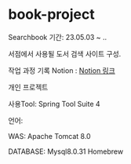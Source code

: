 # book-project

Searchbook
기간: 23.05.03 ~ ..

  서점에서 사용될 도서 검색 사이트 구성.
  
작업 과정 기록 Notion : [Notion 링크](https://www.notion.so/6c58e350d94c4e3eaad7384fa3af6ce3?v=f0ed65818d3f4e68995d146f137ddb5a&pvs=4)


개인 프로젝트

사용Tool: Spring Tool Suite 4

언어: 

WAS: Apache Tomcat 8.0

DATABASE: Mysql8.0.31 Homebrew
